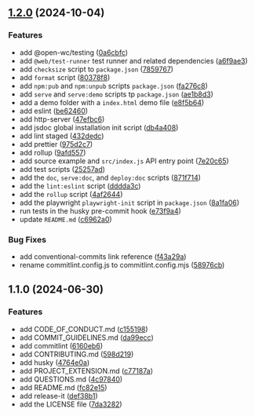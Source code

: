 ## [1.2.0](https://github.com/fireflysemantics/fs-javascript-starter/compare/1.1.0...1.2.0) (2024-10-04)

### Features

- add @open-wc/testing ([0a6cbfc](https://github.com/fireflysemantics/fs-javascript-starter/commit/0a6cbfc4330f11895496cfd7cb23ba08af430db5))
- add `@web/test-runner` test runner and related dependencies ([a6f9ae3](https://github.com/fireflysemantics/fs-javascript-starter/commit/a6f9ae3c069146cfa78747435b3f138e0395d65f))
- add `checksize` script to `package.json` ([7859767](https://github.com/fireflysemantics/fs-javascript-starter/commit/78597674b2bbdcd5569bdb0ff26cbb67c2a053c9))
- add `format` script ([80378f8](https://github.com/fireflysemantics/fs-javascript-starter/commit/80378f890a9b6ad4f93c0c253a8dcba9e7dad11e))
- add `npm:pub` and `npm:unpub` scripts `package.json` ([fa276c8](https://github.com/fireflysemantics/fs-javascript-starter/commit/fa276c8840790cba1b1459ab86e35663d312e09f))
- add `serve` and `serve:demo` scripts tp `package.json` ([ae1b8d3](https://github.com/fireflysemantics/fs-javascript-starter/commit/ae1b8d365032f9de75384f3e58a08f6ab0724ffc))
- add a demo folder with a `index.html` demo file ([e8f5b64](https://github.com/fireflysemantics/fs-javascript-starter/commit/e8f5b642c907e6be2cf6a9675aaa3c597740910e))
- add eslint ([be62460](https://github.com/fireflysemantics/fs-javascript-starter/commit/be6246078b6d75b78499e5c97caae9fa05857889))
- add http-server ([47efbc6](https://github.com/fireflysemantics/fs-javascript-starter/commit/47efbc6241fef9e66c23938ae68ee670ebfed2c1))
- add jsdoc global installation init script ([db4a408](https://github.com/fireflysemantics/fs-javascript-starter/commit/db4a4088abfa4c84d4d926dea56f4c8b9ec7dad0))
- add lint staged ([432dedc](https://github.com/fireflysemantics/fs-javascript-starter/commit/432dedc29ce22dc7dcb542891bb77a891117d1a6))
- add prettier ([975d2c7](https://github.com/fireflysemantics/fs-javascript-starter/commit/975d2c787fd9b899695aa1b876408af30dc16393))
- add rollup ([9afd557](https://github.com/fireflysemantics/fs-javascript-starter/commit/9afd5576cb5792c806be0cb2815ec2873fb86493))
- add source example and `src/index.js` API entry point ([7e20c65](https://github.com/fireflysemantics/fs-javascript-starter/commit/7e20c65ef8685be31ba25ccb407e0393908f9d71))
- add test scripts ([25257ad](https://github.com/fireflysemantics/fs-javascript-starter/commit/25257ad9d2a4be5cf8c183759b04e959da898ca4))
- add the `doc`, `serve:doc`, and `deploy:doc` scripts ([871f714](https://github.com/fireflysemantics/fs-javascript-starter/commit/871f714af4ece1bc504763cce6d491bc59503c1e))
- add the `lint:eslint` script ([dddda3c](https://github.com/fireflysemantics/fs-javascript-starter/commit/dddda3cd6840e750b26c49ffd61f79b5ce66ecc4))
- add the `rollup` script ([4af2644](https://github.com/fireflysemantics/fs-javascript-starter/commit/4af2644ede73e1ad123f4cb1722f49854044f785))
- add the playwright `playwright-init` script in `package.json` ([8a1fa06](https://github.com/fireflysemantics/fs-javascript-starter/commit/8a1fa063a72dc96b4339d960c977db2633319d01))
- run tests in the husky pre-commit hook ([e73f9a4](https://github.com/fireflysemantics/fs-javascript-starter/commit/e73f9a4cbb29f1694bf3605b689a7c20f232426b))
- update `README.md` ([c6962a0](https://github.com/fireflysemantics/fs-javascript-starter/commit/c6962a08d178265234e97a4bc89195dc1d8ddfd2))

### Bug Fixes

- add conventional-commits link reference ([f43a29a](https://github.com/fireflysemantics/fs-javascript-starter/commit/f43a29a53da19ef03f0a24ab3a7b9f1450568ed6))
- rename commitlint.config.js to commitlint.config.mjs ([58976cb](https://github.com/fireflysemantics/fs-javascript-starter/commit/58976cb24bfaf03eaa5c98c2069433a86274aec3))

## 1.1.0 (2024-06-30)

### Features

- add CODE_OF_CONDUCT.md ([c155198](https://github.com/fireflysemantics/fs-github-flow-docs-starter/commit/c1551986fe4332aa6439b83ff6c040e7b348d8be))
- add COMMIT_GUIDELINES.md ([da99ecc](https://github.com/fireflysemantics/fs-github-flow-docs-starter/commit/da99ecc15983cc18063987103c7ca9a0a62e3ce1))
- add commitlint ([6160eb6](https://github.com/fireflysemantics/fs-github-flow-docs-starter/commit/6160eb61c3414f11efe072cbdbeab252e0c14039))
- add CONTRIBUTING.md ([598d219](https://github.com/fireflysemantics/fs-github-flow-docs-starter/commit/598d2198ad2b227ef0bb68a0861e14a6cea6dac1))
- add husky ([4764e0a](https://github.com/fireflysemantics/fs-github-flow-docs-starter/commit/4764e0a69e38f9a5071522789a218d3cb0fc1444))
- add PROJECT_EXTENSION.md ([c77187a](https://github.com/fireflysemantics/fs-github-flow-docs-starter/commit/c77187a1d0a3bda1c4ceff485cd7fe81ebd37d07))
- add QUESTIONS.md ([4c97840](https://github.com/fireflysemantics/fs-github-flow-docs-starter/commit/4c97840cb1e40d5ddac46b8b66fe9d5211fdbeeb))
- add README.md ([fc82e15](https://github.com/fireflysemantics/fs-github-flow-docs-starter/commit/fc82e1571429f6a745923ccade1a2688851971a8))
- add release-it ([def38b1](https://github.com/fireflysemantics/fs-github-flow-docs-starter/commit/def38b140a559662b4557d7d9bdb4ec016509917))
- add the LICENSE file ([7da3282](https://github.com/fireflysemantics/fs-github-flow-docs-starter/commit/7da32823f80b78d38fdb8a92008829252173452e))
